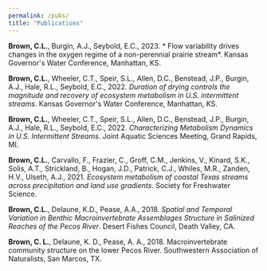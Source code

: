 ```yaml
---
permalink: /pubs/
title: "Publications"
---
```

**Brown, C.L.**, Burgin, A.J., Seybold, E.C., 2023. * Flow variability drives changes in the oxygen regime of a non-perennial prairie stream*. Kansas Governor's Water Conference, Manhattan, KS.
 
**Brown, C.L.**, Wheeler, C.T., Speir, S.L., Allen, D.C., Benstead, J.P., Burgin, A.J., Hale, R.L., Seybold, E.C., 2022. *Duration of drying controls the magnitude and recovery of ecosystem metabolism in U.S. intermittent streams*. Kansas Governor's Water Conference, Manhattan, KS.

**Brown, C.L.**, Wheeler, C.T., Speir, S.L., Allen, D.C., Benstead, J.P., Burgin, A.J., Hale, R.L., Seybold, E.C., 2022. *Characterizing Metabolism Dynamics in U.S. Intermittent Streams*. Joint Aquatic Sciences Meeting, Grand Rapids, MI.

**Brown, C.L.**, Carvallo, F., Frazier, C., Groff, C.M., Jenkins, V., Kinard, S.K., Solis, A.T., Strickland, B., Hogan, J.D., Patrick, C.J., Whiles, M.R., Zanden, H.V., Ulseth, A.J., 2021. *Ecosystem metabolism of coastal Texas streams across precipitation and land use gradients*. Society for Freshwater Science.

**Brown, C.L.**, Delaune, K.D., Pease, A.A., 2018. *Spatial and Temporal Variation in Benthic Macroinvertebrate Assemblages Structure in Salinized Reaches of the Pecos River*. Desert Fishes Council, Death Valley, CA.

**Brown, C. L.**, Delaune, K. D., Pease, A. A., 2018. Macroinvertebrate community structure on the lower Pecos River. Southwestern Association of Naturalists, San Marcos, TX.